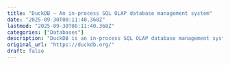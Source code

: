 ```yaml
---
title: "DuckDB – An in-process SQL OLAP database management system"
date: "2025-09-30T00:11:40.368Z"
lastmod: "2025-09-30T00:11:40.368Z"
categories: ["Databases"]
description: "DuckDB is an in-process SQL OLAP database management system. Simple, feature-rich, fast & open source."
original_url: "https://duckdb.org/"
draft: false
---
```

